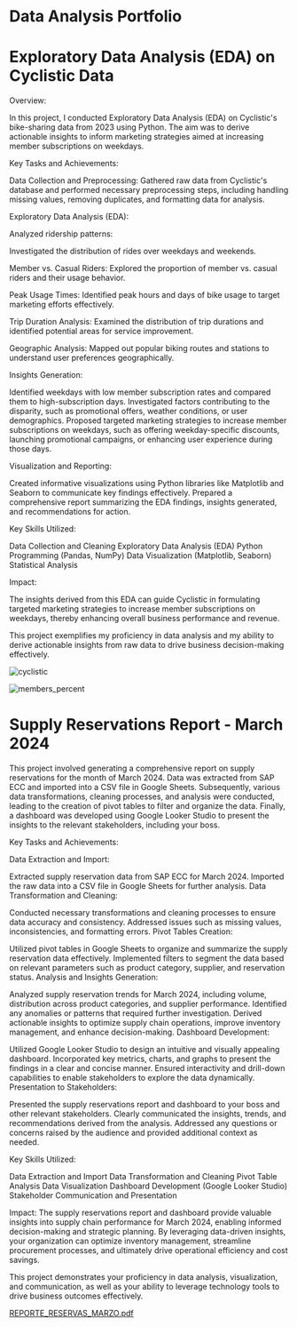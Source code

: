 # Data Analysis Portfolio

# Exploratory Data Analysis (EDA) on Cyclistic Data

Overview:

In this project, I conducted Exploratory Data Analysis (EDA) on Cyclistic's bike-sharing data from 2023 using Python. The aim was to derive actionable insights to inform marketing strategies aimed at increasing member subscriptions on weekdays.

Key Tasks and Achievements:

Data Collection and Preprocessing: Gathered raw data from Cyclistic's database and performed necessary preprocessing steps, including handling missing values, removing duplicates, and formatting data for analysis.

Exploratory Data Analysis (EDA):

Analyzed ridership patterns: 

Investigated the distribution of rides over weekdays and weekends.

Member vs. Casual Riders: Explored the proportion of member vs. casual riders and their usage behavior.

Peak Usage Times: Identified peak hours and days of bike usage to target marketing efforts effectively.

Trip Duration Analysis: Examined the distribution of trip durations and identified potential areas for service improvement.

Geographic Analysis: Mapped out popular biking routes and stations to understand user preferences geographically.


Insights Generation:

Identified weekdays with low member subscription rates and compared them to high-subscription days.
Investigated factors contributing to the disparity, such as promotional offers, weather conditions, or user demographics.
Proposed targeted marketing strategies to increase member subscriptions on weekdays, such as offering weekday-specific discounts, launching promotional campaigns, or enhancing user experience during those days.

Visualization and Reporting:

Created informative visualizations using Python libraries like Matplotlib and Seaborn to communicate key findings effectively.
Prepared a comprehensive report summarizing the EDA findings, insights generated, and recommendations for action.

Key Skills Utilized:

Data Collection and Cleaning
Exploratory Data Analysis (EDA)
Python Programming (Pandas, NumPy)
Data Visualization (Matplotlib, Seaborn)
Statistical Analysis

Impact:

The insights derived from this EDA can guide Cyclistic in formulating targeted marketing strategies to increase member subscriptions on weekdays, thereby enhancing overall business performance and revenue.

This project exemplifies my proficiency in data analysis and my ability to derive actionable insights from raw data to drive business decision-making effectively.

  
![cyclistic ](https://github.com/iduangarcia/Portfolio/assets/136936866/9640f79e-385e-4833-aa1e-7f9bc8498c8a)


![members_percent](https://github.com/iduangarcia/Portfolio/assets/136936866/aa16bbcc-e313-483d-8c88-fb9008ad27c9)

# Supply Reservations Report - March 2024


This project involved generating a comprehensive report on supply reservations for the month of March 2024. Data was extracted from SAP ECC and imported into a CSV file in Google Sheets. Subsequently, various data transformations, cleaning processes, and analysis were conducted, leading to the creation of pivot tables to filter and organize the data. Finally, a dashboard was developed using Google Looker Studio to present the insights to the relevant stakeholders, including your boss.

Key Tasks and Achievements:

Data Extraction and Import:

Extracted supply reservation data from SAP ECC for March 2024.
Imported the raw data into a CSV file in Google Sheets for further analysis.
Data Transformation and Cleaning:

Conducted necessary transformations and cleaning processes to ensure data accuracy and consistency.
Addressed issues such as missing values, inconsistencies, and formatting errors.
Pivot Tables Creation:

Utilized pivot tables in Google Sheets to organize and summarize the supply reservation data effectively.
Implemented filters to segment the data based on relevant parameters such as product category, supplier, and reservation status.
Analysis and Insights Generation:

Analyzed supply reservation trends for March 2024, including volume, distribution across product categories, and supplier performance.
Identified any anomalies or patterns that required further investigation.
Derived actionable insights to optimize supply chain operations, improve inventory management, and enhance decision-making.
Dashboard Development:

Utilized Google Looker Studio to design an intuitive and visually appealing dashboard.
Incorporated key metrics, charts, and graphs to present the findings in a clear and concise manner.
Ensured interactivity and drill-down capabilities to enable stakeholders to explore the data dynamically.
Presentation to Stakeholders:

Presented the supply reservations report and dashboard to your boss and other relevant stakeholders.
Clearly communicated the insights, trends, and recommendations derived from the analysis.
Addressed any questions or concerns raised by the audience and provided additional context as needed.

Key Skills Utilized:

Data Extraction and Import
Data Transformation and Cleaning
Pivot Table Analysis
Data Visualization
Dashboard Development (Google Looker Studio)
Stakeholder Communication and Presentation

Impact:
The supply reservations report and dashboard provide valuable insights into supply chain performance for March 2024, enabling informed decision-making and strategic planning. By leveraging data-driven insights, your organization can optimize inventory management, streamline procurement processes, and ultimately drive operational efficiency and cost savings.

This project demonstrates your proficiency in data analysis, visualization, and communication, as well as your ability to leverage technology tools to drive business outcomes effectively.


[REPORTE_RESERVAS_MARZO.pdf](https://github.com/iduangarcia/Portfolio/files/14736652/REPORTE_RESERVAS_MARZO.pdf)



